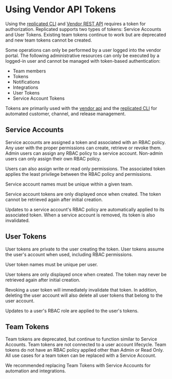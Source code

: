 # Using Vendor API Tokens

Using the [replicated CLI](replicated-cli-installing) and [Vendor REST API](vendor-api-using) requires a token for authorization.  Replicated supports two types of tokens: Service Accounts and User Tokens. Existing team tokens continue to work but are deprecated and new team tokens cannot be created.

Some operations can only be performed by a user logged into the vendor portal. The following administrative resources can only be executed by a logged-in user and cannot be managed with token-based authentication:

- Team members
- Tokens
- Notifications
- Integrations
- User Tokens
- Service Account Tokens

Tokens are primarily used with the [vendor api](vendor-api-using) and the [replicated CLI](replicated-cli-installing) for automated customer, channel, and release management.

## Service Accounts

Service accounts are assigned a token and associated with an RBAC policy. Any user with the proper permissions can create, retrieve or revoke them. Admin users can assign any RBAC policy to a service account. Non-admin users can only assign their own RBAC policy.

Users can also assign write or read only permissions. The associated token applies the least privilege between the RBAC policy and permissions.

Service account names must be unique within a given team.

Service account tokens are only displayed once when created. The token cannot be retrieved again after initial creation. 

Updates to a service account's RBAC policy are automatically applied to its associated token. When a service account is removed, its token is also invalidated.

## User Tokens

User tokens are private to the user creating the token. User tokens assume the user's account when used, including RBAC permissions.

User token names must be unique per user.

User tokens are only displayed once when created. The token may never be retrieved again after initial creation. 

Revoking a user token will immediately invalidate that token. In addition, deleting the user account will also delete all user tokens that belong to the user account.

Updates to a user's RBAC role are applied to the user's tokens. 

## Team Tokens

Team tokens are deprecated, but continue to function similar to Service Accounts. Team tokens are not connected to a user account lifecycle. Team tokens do not have an RBAC policy applied other than Admin or Read Only. All use cases for a team token can be replaced with a Service Account.

We recommended replacing Team Tokens with Service Accounts for automation and integrations.
